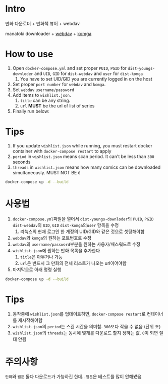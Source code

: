 # Intro

만화 다운로더 + 만화책 뷰어 + webdav

manatoki downloader + [webdav](https://hub.docker.com/r/ugeek/webdav) + [komga](https://komga.org/)

# How to use

1. Open `docker-compose.yml` and set proper `PUID`, `PGID` for `dist-youngs-downloder` and `UID`, `GID` for `dist-webdav` and `user` for `dist-komga`
   1. You have to set UID/GID you are currently logged in on the host
1. Set proper `port number` for `webdav` and `komga`.
1. Set `webdav` `username/password`
1. Add items to `wishlist.json`.
   1. `title` can be any string.
   1. `url` **MUST** be the url of list of series
1. Finally run below:

# Tips

1. If you update `wishlist.json` while running, you must restart docker container with `docker-compose restart` to apply
1. `period` in `wishlist.json` means scan period. It can't be less than `300` seconds
1. `threads` in `wishlist.json` means how many comics can be downloaded simultaneously. MUST NOT BE `0`

```sh
docker-compose up -d --build
```

# 사용법

1. `docker-compose.yml`파일을 열어서 `dist-youngs-downloder`의 `PUID`, `PGID` `dist-webdav`의 `UID`, `GID` `dist-komga`의`user` 항목을 수정
   1. 리눅스의 현재 로그인 한 계정의 UID/GID와 같은 것으로 셋팅해야함
1. `webdav`와 `komga`의 원하는 포트번호로 수정
1. `webdav`의 `username/password`부분을 원하는 사용자/패스워드로 수정
1. `wishlist.json`에 원하는 만화 목록을 추가한다
   1. `title`은 아무거나 가능
   1. `url`은 반드시 그 만화의 전체 리스트가 나오는 url이어야함
1. 마지막으로 아래 명령 실행

```sh
docker-compose up -d --build
```

# Tips

1. 동작중에 `wishlist.json`를 업데이트하면, `docker-compose restart`로 컨테이너를 재시작해야함
1. `wishlist.json`의 `period`는 스캔 시간을 의미함. `300`보다 작을 수 없음 (단위 초)
1. `wishlist.json`의 `threads`는 동시에 몇개를 다운로드 할지 정하는 값. `0`이 되면 절대 안됨

# 주의사항

`만화`와 `웹툰` 둘다 다운로드가 가능하긴 한데.. `웹툰`은 테스트를 많이 안해봤음

